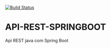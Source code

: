 [![Build Status](https://travis-ci.com/rbnascimentoo/api-rest-springboot.svg?branch=master)](https://travis-ci.com/rbnascimentoo/api-rest-springboot)

# API-REST-SPRINGBOOT
Api REST java com Spring Boot
